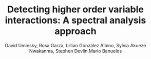 ---
paperId: 1
author: David Uminsky, Rosa Garza, Lillian González Albino, Sylvia Akueze Nwakanma, Stephen Devlin.Mario Banuelos
publicationauthor: Uminsky, D. et al.
title: "Detecting higher order variable interactions: A spectral analysis approach"
pdf: --
poster: --
alt: --
type: Oral & Poster
topic: Machine Learning Methods
link: --
conference: neurips
year: 2018
tags: neurips-2018
location: --
---